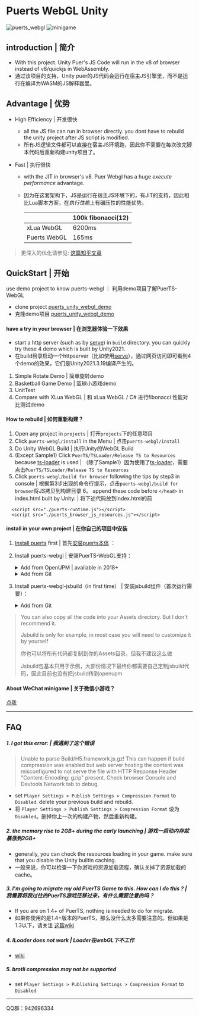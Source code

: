 # Puerts WebGL Unity
![puerts_webgl](https://img.shields.io/badge/release-v1.0.0-blue.svg)
![minigame](https://img.shields.io/badge/-minigame-grey.svg?logo=wechat)

## introduction | 简介

* With this project. Unity Puer's JS Code will run in the v8 of browser instead of v8/quickjs in WebAssembly.
* 通过该项目的支持，Unity puer的JS代码会运行在宿主JS引擎里，而不是运行在编译为WASM的JS解释器里。

## Advantage | 优势

* High Efficiency | 开发很快
  * all the JS file can run in browser directly. you dont have to rebuild the unity project after JS script is modified.
  * 所有JS逻辑文件都可以直接在宿主JS环境跑，因此你不需要在每次改完脚本代码后重新构建unity项目了。

* Fast | 执行很快
  * with the JIT in browser's v8. Puer Webgl has a huge *execute performance* advantage.
  * 因为在这套架构下，JS是运行在宿主JS环境下的，有JIT的支持，因此相比Lua脚本方案，在*执行性能*上有碾压性的性能优势。

      |       | 100k fibonacci(12) |
      | ---  |    ---    |
      |xLua WebGL   |    6200ms    |
      |Puerts WebGL |   165ms     |

> 更深入的优化请参见: [这篇知乎文章](https://zhuanlan.zhihu.com/p/646932579)

## QuickStart | 开始

use demo project to know puerts-webgl ｜ 利用demo项目了解PuerTS-WebGL

* clone project [puerts_unity_webgl_demo](https://github.com/zombieyang/puerts_unity_webgl_demo)
* 克隆demo项目 [puerts_unity_webgl_demo](https://github.com/zombieyang/puerts_unity_webgl_demo)

#### have a try in your browser | 在浏览器体验一下效果

* start a http server (such as by [serve](https://www.npmjs.com/package/serve)) in `build` directory. you can quickly try these 4 demo which is built by Unity2021.
* 在build目录启动一个httpserver（比如使用[serve](https://www.npmjs.com/package/serve)），通过网页访问即可看到4个demo的效果，它们是Unity2021.3.19编译产生的。

1. Simple Rotate Demo | 简单旋转demo
2. Basketball Game Demo | 篮球小游戏demo
3. UnitTest
4. Compare with XLua WebGL | 和 xLua WebGL / C# 进行fibonacci 性能对比测试demo

#### How to rebuild | 如何重新构建？
1. Open any project in `projects` | 打开`projects`下的任意项目
2. Click `puerts-webgl/install` in the Menu | 点击`puerts-webgl/install`
3. Do Unity WebGL Build | 执行Unity的WebGL Build
4. (Except Sample1) Click `PuerTS/TSLoader/Release TS to Resources` because [ts-loader](https://github.com/zombieyang/puerts-ts-loader) is used | （除了Sample1）因为使用了[ts-loader](https://github.com/zombieyang/puerts-ts-loader)，需要点击`PuerTS/TSLoader/Release TS to Resources`
5. Click `puerts-webgl/build for browser` following the tips by step3 in console | 根据第3步出现的命令行提示，点击`puerts-webgl/build for browser`将JS拷贝到构建目录
6。 append these code before `</head>` in index.html built by Unity: | 将下述代码放到index.html的</head>前
```
  <script src="./puerts-runtime.js"></script>
  <script src="./puerts_browser_js_resources.js"></script>
```

#### install in your own project | 在你自己的项目中安装

1. [Install puerts](https://github.com/Tencent/puerts/blob/master/doc/unity/install.md) first | 首先[安装puerts本体](https://github.com/Tencent/puerts/blob/master/doc/unity/install.md) ：

2. Install puerts-webgl | 安装PuerTS-WebGL支持：
    <details>
    <summary>Add from OpenUPM | available in 2018+</summary>

    你可按照[OpenUPM](https://openupm.com/)所支持的方式安装该包：https://openupm.com/packages/com.tencent.puerts.webgl/

    </details>

    <details>
    <summary>Add from Git</summary>

    带有upm的unity版本，可以使用这种方式安装
    
    - git clone `https://github.com/Tencent/puerts.git`
    - open Package Manager
    - click `+`
    - select `Add from File`
    - select [your cloned path]/unity/Assets/webgl/upm
    - click `Add`
    </details>
    
3. Install puerts-webgl-jsbuild（in first time） | 安装jsbuild组件（首次运行需要）：
    <details>
    <summary>Add from Git</summary>

    带有upm的unity版本，可以使用这种方式安装
    
    - git clone `https://github.com/zombieyang/puerts_unity_webgl_demo.git`
    - open Package Manager
    - click `+`
    - select `Add from File`
    - select [your cloned path]/packages/webgl-jsbuild/upm/package.json 
    - click `Add`
    </details>

> You can also copy all the code into your Assets directory. But I don't recommend it.
> 
> Jsbuild is only for example, in most case you will need to customize it by yourself
>
> 你也可以将所有代码都复制到你的Assets目录，但我不建议这么做
> 
> Jsbuild包基本只用于示例，大部份情况下最终你都需要自己定制jsbuild代码，因此目前也没有把jsbuild传到openupm

#### About WeChat minigame | 关于微信小游戏？
[点我](./minigame.md)
  

----------------------------------------------
## FAQ
##### 1. I got this error: | 我遇到了这个错误
> Unable to parse Build/H5.framework.js.gz! This can happen if build compression was enabled but web server hosting the content was misconfigured to not serve the file with HTTP Response Header "Content-Encoding: gzip" present. Check browser Console and Devtools Network tab to debug.
  * set `Player Settings > Publish Settings > Compression Format` to `Disabled`. delete your previous build and rebuild.
  * 将 `Player Settings > Publish Settings > Compression Format` 设为 `Disabled`。删掉你上一次的构建产物，然后重新构建。

##### 2. the memory rise to 2GB+ during the early launching | 游戏一启动内存就暴涨到2GB+
  * generally, you can check the resources loading in your game. make sure that you disable the Unity builtin caching.
  * 一般来说，你可以检查一下你游戏的资源加载流程，确认关掉了资源加载的cache。

##### 3. I'm going to migrate my old PuerTS Game to this. How can I do this ? | 我需要将我过往的PuerTS游戏迁移过来，有什么需要注意的吗？
  * If you are on 1.4+ of PuerTS, nothing is needed to do for migrate.
  * 如果你使用的是1.4+版本的PuerTS，那么没什么太多需要注意的。但如果是1.3以下，请关注 [这篇wiki](https://github.com/zombieyang/puerts_unity_webgl_demo/wiki/%E5%A6%82%E4%BD%95%E4%BB%8E%E5%8E%9F%E6%9C%89%E7%9A%84PuerTS%E9%A1%B9%E7%9B%AE%E4%B8%AD%E8%BF%81%E7%A7%BB%E8%BF%87%E6%9D%A5%EF%BC%9F)
  
##### 4. ILoader does not work | Loader在webGL下不工作
  * [wiki](https://github.com/zombieyang/puerts_unity_webgl_demo/wiki/%E6%95%99%E5%AD%A6%E6%AD%A5%E9%AA%A4%E4%B8%AD%EF%BC%8C%60%E6%9E%84%E5%BB%BA%60%E5%AE%9E%E9%99%85%E5%81%9A%E4%BA%86%E4%BB%80%E4%B9%88%EF%BC%9F)
  
##### 5. brotli compression may not be supported
  * set `Player Settings > Publishing Settings > Compression Format` to `Disabled`
  
----------------------------------------------

QQ群：942696334